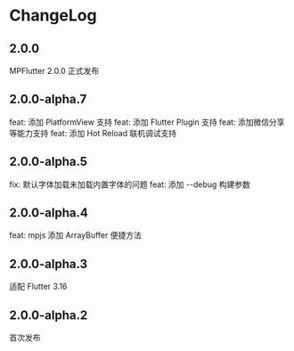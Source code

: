 # ChangeLog

## 2.0.0

MPFlutter 2.0.0 正式发布

## 2.0.0-alpha.7

feat: 添加 PlatformView 支持
feat: 添加 Flutter Plugin 支持
feat: 添加微信分享等能力支持
feat: 添加 Hot Reload 联机调试支持

## 2.0.0-alpha.5

fix: 默认字体加载未加载内置字体的问题
feat: 添加 --debug 构建参数

## 2.0.0-alpha.4

feat: mpjs 添加 ArrayBuffer 便捷方法

## 2.0.0-alpha.3

适配 Flutter 3.16

## 2.0.0-alpha.2

首次发布